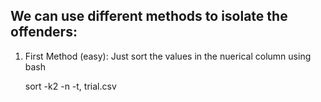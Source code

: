 ## We can use different methods to isolate the offenders:

1. First Method (easy): Just sort the values in the nuerical column using bash

    sort -k2 -n -t, trial.csv
